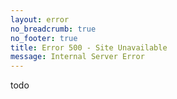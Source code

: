 ```yaml
---
layout: error
no_breadcrumb: true
no_footer: true
title: Error 500 - Site Unavailable
message: Internal Server Error
---
```

todo
